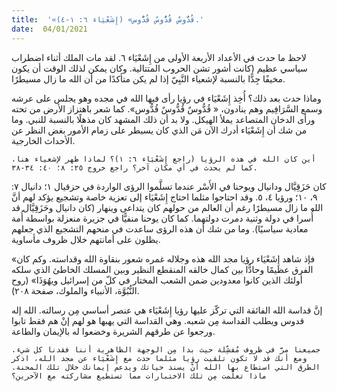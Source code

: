 ```yaml
---
title:  '«قُدُّوسٌ قُدُّوسٌ قُدُّوس» (إِشَعْيَاء ٦: ١-٤).'
date:  04/01/2021
---
```


لاحظ ما حدث في الأعداد الأربعة الأولى من إِشَعْيَاء ٦. لقد مات الملك أثناء اضطراب سياسي عظيم (كانت أشور تشن الحروب المتتالية. وكان يمكن لذلك الوقت أن يكون مخيفًا جِدًّا بالنسبة لإشعياء النَّبِيّ إذا لم يكن متأكدًا من أن الله ما زال مسيطرًا.

وماذا حدث بعد ذلك؟ أُخِذ إِشَعْيَاء في رؤيا رأى فيها الله في مجده وهو يجلس على عرشه وسمع السَّرَافِيم وهم ينادون، « قُدُّوسٌ قُدُّوسٌ قُدُّوس». كما شعر باهتزاز الأرض من تحته ورأى الدخان المتصاعد يملأ الهيكل. ولا بد أن ذلك المشهد كان مذهلًا بالنسبة للنبي. وما من شك أن إِشَعْيَاء أدرك الآن مَن الذي كان يسيطر على زمام الأمور بغض النظر عن الأحداث الخارجية.

`أين كان الله في هذه الرؤيا (راجع إِشَعْيَاء ٦: ١)؟ لماذا ظهر لإشعياء هنا، كما لم يحدث في أي مكان آخر؟ راجع خروج ٢٥: ٨؛ ٤٠: ٣٤-٣٨.`

كان حَزَقِيَّال ودانيال ويوحنا في الأَسْر عندما تسلَّموا الرؤى الواردة في حزقيال ١؛ دانيال ٧: ٩، ١٠؛ ورؤيا ٤، ٥. وقد احتاجوا مثلما احتاج إِشَعْيَاء إلى تعزية خاصة وتشجيع يؤكد لهم أنَّ الله ما زال مسيطرًا رغم أن العالم من حولهم كان يتداعى وينهار (كان دانيال وحَزَقِيَّال قد أُسرا في دولة وثنية دمرت دولتهما. كما كان يوحنا منفيًّا في جزيرة منعزلة بواسطة أُمة معادية سياسيًا). وما من شك أن هذه الرؤى ساعدت في منحهم التشجيع الذي جعلهم يظلون على أمانتهم خلال ظروف مأساوية.

«فإذ شاهد إِشَعْيَاء رؤيا مجد الله هذه وجلاله غمره شعور بنقاوة الله وقداسته. وكم كان الفرق عظيمًا وحادًّا بين كمال خالقه المنقطع النظير وبين المسلك الخاطئ الذي سلكه أولئك الذين كانوا معدودين ضمن الشعب المختار في كلّ من إسرائيل ويهُوَذَا» (روح النُّبُوَّة، الأنبياء والملوك، صفحة ٢٠٨).

إنَّ قداسة الله الفائقة التي تركّز عليها رؤيا إِشَعْيَاء هي عنصر أساسي مِن رسالته. الله إله قدوس ويطلب القداسة مِن شعبه. وهي القداسة التي يهبها هو لهم إنْ هم فقط تابوا ورجعوا عن طرقهم الشريرة وخضعوا له بالإيمان والطاعة.

`جميعنا مرَّ في ظروف مُفشِّلة حيث بدا مِن الوجهة الظاهرية أننا فقدنا كل شيء. ومع أنك قد لا تكون تلقيت رؤيا مثلما حدث مع إِشَعْيَاء عن مجد الله، اذكر الطرق التي استطاع بها الله أنْ يسند حياتك ويدعم إيمانك خلال تلك المحنة. ماذا تعلّمت مِن تلك الاختبارات مما تستطيع مشاركته مع الآخرين؟`